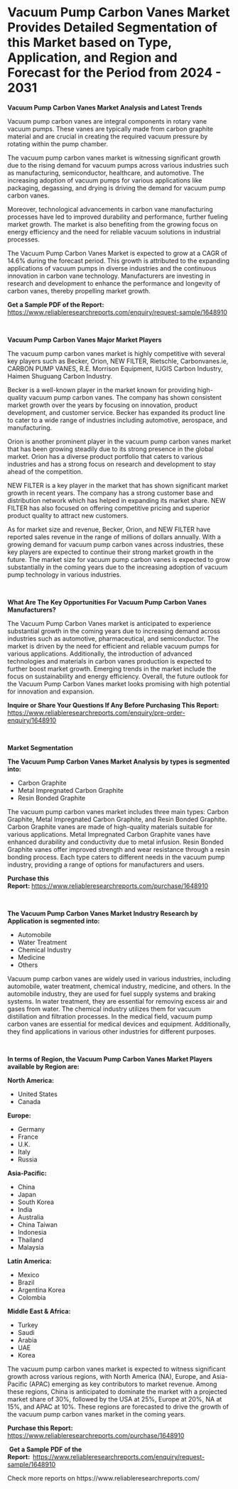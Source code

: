 <p><h1>Vacuum Pump Carbon Vanes Market Provides Detailed Segmentation of this Market based on Type, Application, and Region and Forecast for the Period from 2024 - 2031</h1></p><p><strong>Vacuum Pump Carbon Vanes Market Analysis and Latest Trends</strong></p>
<p><p>Vacuum pump carbon vanes are integral components in rotary vane vacuum pumps. These vanes are typically made from carbon graphite material and are crucial in creating the required vacuum pressure by rotating within the pump chamber.</p><p>The vacuum pump carbon vanes market is witnessing significant growth due to the rising demand for vacuum pumps across various industries such as manufacturing, semiconductor, healthcare, and automotive. The increasing adoption of vacuum pumps for various applications like packaging, degassing, and drying is driving the demand for vacuum pump carbon vanes.</p><p>Moreover, technological advancements in carbon vane manufacturing processes have led to improved durability and performance, further fueling market growth. The market is also benefiting from the growing focus on energy efficiency and the need for reliable vacuum solutions in industrial processes.</p><p>The Vacuum Pump Carbon Vanes Market is expected to grow at a CAGR of 14.6% during the forecast period. This growth is attributed to the expanding applications of vacuum pumps in diverse industries and the continuous innovation in carbon vane technology. Manufacturers are investing in research and development to enhance the performance and longevity of carbon vanes, thereby propelling market growth.</p></p>
<p><strong>Get a Sample PDF of the Report:&nbsp;</strong> <a href="https://www.reliableresearchreports.com/enquiry/request-sample/1648910">https://www.reliableresearchreports.com/enquiry/request-sample/1648910</a></p>
<p>&nbsp;</p>
<p><strong>Vacuum Pump Carbon Vanes Major Market Players</strong></p>
<p><p>The vacuum pump carbon vanes market is highly competitive with several key players such as Becker, Orion, NEW FILTER, Rietschle, Carbonvanes.ie, CARBON PUMP VANES, R.E. Morrison Equipment, IUGIS Carbon Industry, Haimen Shuguang Carbon Industry. </p><p>Becker is a well-known player in the market known for providing high-quality vacuum pump carbon vanes. The company has shown consistent market growth over the years by focusing on innovation, product development, and customer service. Becker has expanded its product line to cater to a wide range of industries including automotive, aerospace, and manufacturing. </p><p>Orion is another prominent player in the vacuum pump carbon vanes market that has been growing steadily due to its strong presence in the global market. Orion has a diverse product portfolio that caters to various industries and has a strong focus on research and development to stay ahead of the competition. </p><p>NEW FILTER is a key player in the market that has shown significant market growth in recent years. The company has a strong customer base and distribution network which has helped in expanding its market share. NEW FILTER has also focused on offering competitive pricing and superior product quality to attract new customers. </p><p>As for market size and revenue, Becker, Orion, and NEW FILTER have reported sales revenue in the range of millions of dollars annually. With a growing demand for vacuum pump carbon vanes across industries, these key players are expected to continue their strong market growth in the future. The market size for vacuum pump carbon vanes is expected to grow substantially in the coming years due to the increasing adoption of vacuum pump technology in various industries.</p></p>
<p>&nbsp;</p>
<p><strong>What Are The Key Opportunities For Vacuum Pump Carbon Vanes Manufacturers?</strong></p>
<p><p>The Vacuum Pump Carbon Vanes market is anticipated to experience substantial growth in the coming years due to increasing demand across industries such as automotive, pharmaceutical, and semiconductor. The market is driven by the need for efficient and reliable vacuum pumps for various applications. Additionally, the introduction of advanced technologies and materials in carbon vanes production is expected to further boost market growth. Emerging trends in the market include the focus on sustainability and energy efficiency. Overall, the future outlook for the Vacuum Pump Carbon Vanes market looks promising with high potential for innovation and expansion.</p></p>
<p><strong>Inquire or Share Your Questions If Any Before Purchasing This Report:</strong> <a href="https://www.reliableresearchreports.com/enquiry/pre-order-enquiry/1648910">https://www.reliableresearchreports.com/enquiry/pre-order-enquiry/1648910</a></p>
<p>&nbsp;</p>
<p><strong>Market Segmentation</strong></p>
<p><strong>The Vacuum Pump Carbon Vanes Market Analysis by types is segmented into:</strong></p>
<p><ul><li>Carbon Graphite</li><li>Metal Impregnated Carbon Graphite</li><li>Resin Bonded Graphite</li></ul></p>
<p><p>The vacuum pump carbon vanes market includes three main types: Carbon Graphite, Metal Impregnated Carbon Graphite, and Resin Bonded Graphite. Carbon Graphite vanes are made of high-quality materials suitable for various applications. Metal Impregnated Carbon Graphite vanes have enhanced durability and conductivity due to metal infusion. Resin Bonded Graphite vanes offer improved strength and wear resistance through a resin bonding process. Each type caters to different needs in the vacuum pump industry, providing a range of options for manufacturers and users.</p></p>
<p><strong>Purchase this Report:&nbsp;</strong><a href="https://www.reliableresearchreports.com/purchase/1648910">https://www.reliableresearchreports.com/purchase/1648910</a></p>
<p>&nbsp;</p>
<p><strong>The Vacuum Pump Carbon Vanes Market Industry Research by Application is segmented into:</strong></p>
<p><ul><li>Automobile</li><li>Water Treatment</li><li>Chemical Industry</li><li>Medicine</li><li>Others</li></ul></p>
<p><p>Vacuum pump carbon vanes are widely used in various industries, including automobile, water treatment, chemical industry, medicine, and others. In the automobile industry, they are used for fuel supply systems and braking systems. In water treatment, they are essential for removing excess air and gases from water. The chemical industry utilizes them for vacuum distillation and filtration processes. In the medical field, vacuum pump carbon vanes are essential for medical devices and equipment. Additionally, they find applications in various other industries for different purposes.</p></p>
<p>&nbsp;</p>
<p><strong>In terms of Region, the Vacuum Pump Carbon Vanes Market Players available by Region are:</strong></p>
<p>
    <p> <strong> North America: </strong>
        <ul>
            <li>United States</li>
            <li>Canada</li>
        </ul>
        </p> 
    <p> <strong> Europe: </strong>
        <ul>
            <li>Germany</li>
            <li>France</li>
            <li>U.K.</li>
            <li>Italy</li>
            <li>Russia</li>
        </ul>
        </p> 
    <p> <strong> Asia-Pacific: </strong>
        <ul>
            <li>China</li>
            <li>Japan</li>
            <li>South Korea</li>
            <li>India</li>
            <li>Australia</li>
            <li>China Taiwan</li>
            <li>Indonesia</li>
            <li>Thailand</li>
            <li>Malaysia</li>
        </ul>
        </p> 
    <p> <strong> Latin America: </strong>
        <ul>
            <li>Mexico</li>
            <li>Brazil</li>
            <li>Argentina Korea</li>
            <li>Colombia</li>
        </ul>
        </p> 
    <p> <strong> Middle East & Africa: </strong>
        <ul>
            <li>Turkey</li>
            <li>Saudi</li>
            <li>Arabia</li>
            <li>UAE</li>
            <li>Korea</li>
        </ul>
    </p>
    </p>
<p><p>The vacuum pump carbon vanes market is expected to witness significant growth across various regions, with North America (NA), Europe, and Asia-Pacific (APAC) emerging as key contributors to market revenue. Among these regions, China is anticipated to dominate the market with a projected market share of 30%, followed by the USA at 25%, Europe at 20%, NA at 15%, and APAC at 10%. These regions are forecasted to drive the growth of the vacuum pump carbon vanes market in the coming years.</p></p>
<p><strong>Purchase this Report: </strong><a href="https://www.reliableresearchreports.com/purchase/1648910">https://www.reliableresearchreports.com/purchase/1648910</a></p>
<p>&nbsp;<strong>Get a Sample PDF of the Report:&nbsp;&nbsp;</strong><a href="https://www.reliableresearchreports.com/enquiry/request-sample/1648910">https://www.reliableresearchreports.com/enquiry/request-sample/1648910</a></p>
<p><strong></strong></p>
<p>Check more reports on https://www.reliableresearchreports.com/</p>
